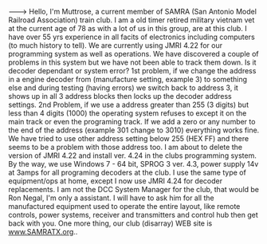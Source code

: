 --->
Hello, I'm Muttrose, a current member of SAMRA (San Antonio Model Railroad Association) train club. I am a old timer retired military vietnam vet at the current age of 78 as with a lot of us in this group, are at this club. I have over 55 yrs experience in all facits of electronics including computers (to much history to tell). We are currently using JMRI 4.22 for our programming system as well as operations. We have discovered a couple of problems in this system but we have not been able to track them down. Is it decoder dependant or system error? 1st problem, if we change the address in a engine decoder from (manufacture setting, example 3) to something else and during testing (having errors) we switch back to address 3, it shows up in all 3 address blocks then locks up the decoder address settings. 2nd Problem, if we use a address greater than 255 (3 digits) but less than 4 digits (1000) the operating system refuses to except it on the main track or even the programing track. If we add a zero or any number to the end of the address (example 301 change to 3010) everything works fine. We have tried to use other address setting below 255 (HEX FF) and there seems to be a problem with those address too. I am about to delete the version of JMRI 4.22 and install ver. 4.24 in the clubs programming system.  By the way, we use Windows 7 - 64 bit, SPROG 3 ver. 4.3, power supply 14v at 3amps for all programing decoders at the club. I use the same type of equipment/ops at home, except I now use JMRI 4.24 for decoder replacements.  I am not the DCC System Manager for the club, that would be Ron Negal, I'm only a assistant. I will have to ask him for all the manufactured equipment used to operate the entire layout, like remote controls, power systems, receiver and transmitters and control hub then get back with you. One more thing, our club (disarray) WEB site is www.SAMRATX.org..
